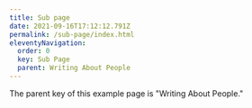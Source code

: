 ```yaml
---
title: Sub page
date: 2021-09-16T17:12:12.791Z
permalink: /sub-page/index.html
eleventyNavigation:
  order: 0
  key: Sub Page
  parent: Writing About People
---
```


The parent key of this example page is "Writing About People."
